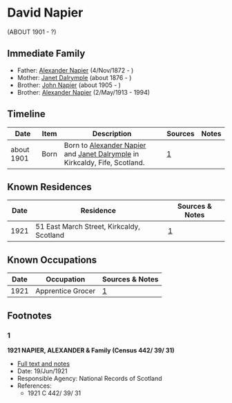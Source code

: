 ﻿---
layout: person
subject_key: i46994217
permalink: /people/i46994217
---

# David Napier
(ABOUT 1901 - ?)

## Immediate Family

* Father: [Alexander Napier](./@22451165@-alexander-napier-b1872-11-4-d.md) (4/Nov/1872 - )
* Mother: [Janet Dalrymple](./@30057967@-janet-dalrymple-b1876-d.md) (about 1876 - )
* Brother: [John Napier](./@61882948@-john-napier-b1905-d.md) (about 1905 - )
* Brother: [Alexander Napier](./@80968928@-alexander-napier-b1913-5-2-d1994.md) (2/May/1913 - 1994)

## Timeline

Date | Item | Description | Sources | Notes
---|---|---|---|---
about 1901 | Born | Born to [Alexander Napier](./@22451165@-alexander-napier-b1872-11-4-d.md) and [Janet Dalrymple](./@30057967@-janet-dalrymple-b1876-d.md) in Kirkcaldy, Fife, Scotland. | [1](#1) | 

## Known Residences

Date | Residence | Sources & Notes
---|---|---
1921 | 51 East March Street, Kirkcaldy, Scotland | [1](#1)

## Known Occupations

Date | Occupation | Sources & Notes
---|---|---
1921 | Apprentice Grocer | [1](#1)

## Footnotes

### 1

**1921 NAPIER, ALEXANDER & Family (Census 442/ 39/ 31)**

* [Full text and notes](../sources/@53032338@-1921-napier,-alexander-&-family-census-442-39-31-.md)
* Date: 19/Jun/1921
* Responsible Agency: National Records of Scotland
* References: 
  * 1921 C 442/ 39/ 31

